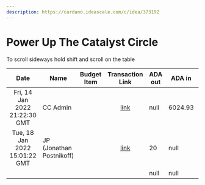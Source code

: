 ```yaml
---
description: https://cardano.ideascale.com/c/idea/373192
---
```


# Power Up The Catalyst Circle

To scroll sideways hold shift and scroll on the table

<table><thead><tr><th align="center">Date</th><th>Name</th><th data-type="select">Budget Item</th><th align="center">Transaction Link</th><th data-type="number">ADA out</th><th data-type="number">ADA in</th><th data-type="number">Running total</th></tr></thead><tbody><tr><td align="center">Fri, 14 Jan 2022 21:22:30 GMT</td><td>CC Admin</td><td></td><td align="center"><a href="https://github.com/cctreasury/Treasury-system/blob/main/content/en/blog/Fund6/Power-Up-The-Catalyst-Circle/Proposal%20funding.md">link</a></td><td>null</td><td>6024.93</td><td>6024.93</td></tr><tr><td align="center">Tue, 18 Jan 2022 15:01:22 GMT</td><td>JP (Jonathan Postnikoff)</td><td></td><td align="center"><a href="https://github.com/cctreasury/Treasury-system/blob/main/Transaction%20recordings/Fund6/Power-Up-The-Catalyst-Circle/CC-Admin-Comm-Org-tools/1642563878034-JP-(Jonathan-Postnikoff).md">link</a></td><td>20</td><td>null</td><td>6003.57</td></tr><tr><td align="center"></td><td></td><td></td><td align="center"></td><td>null</td><td>null</td><td>null</td></tr></tbody></table>


